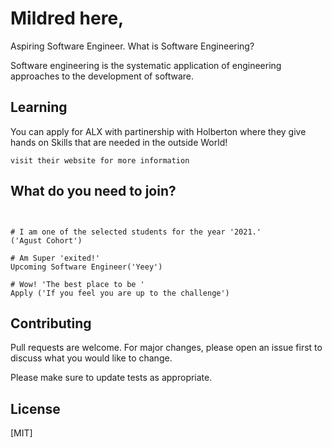 # Mildred here,
Aspiring Software Engineer.
What is Software Engineering?

Software engineering is the systematic application of engineering approaches to the development of software.

## Learning

You can apply for ALX with partinership with Holberton where they give hands on Skills that are needed in the outside World!

```How?
visit their website for more information
```

## What do you need to join?

```Anyone above 18years of age can join.


# I am one of the selected students for the year '2021.'
('Agust Cohort')

# Am Super 'exited!'
Upcoming Software Engineer('Yeey')

# Wow! 'The best place to be '
Apply ('If you feel you are up to the challenge')
```

## Contributing
Pull requests are welcome. For major changes, please open an issue first to discuss what you would like to change.

Please make sure to update tests as appropriate.

## License
[MIT]
